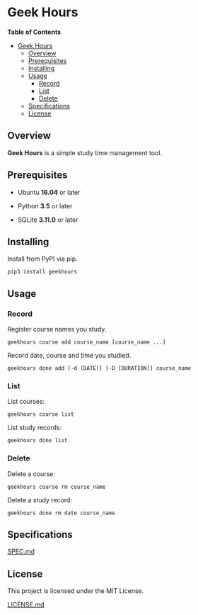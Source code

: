 # Geek Hours

**Table of Contents**

- [Geek Hours](#geek-hours)
  - [Overview](#overview)
  - [Prerequisites](#prerequisites)
  - [Installing](#installing)
  - [Usage](#usage)
    - [Record](#record)
    - [List](#list)
    - [Delete](#delete)
  - [Specifications](#specifications)
  - [License](#license)

## Overview

**Geek Hours** is a simple study time management tool.

## Prerequisites

* Ubuntu **16.04** or later

* Python **3.5** or later

* SQLite **3.11.0** or later

## Installing

Install from PyPI via pip.

```
pip3 install geekhours
```

## Usage

### Record

Register course names you study.

```
geekhours course add course_name [course_name ...]
```

Record date, course and time you studied.

```
geekhours done add [-d [DATE]] [-D [DURATION]] course_name
```

### List

List courses:

```
geekhours course list
```

List study records:

```
geekhours done list
```

### Delete

Delete a course:

```
geekhours course rm course_name
```

Delete a study record:
```
geekhours done rm date course_name
```

## Specifications

[SPEC.md](SPEC.md)

## License

This project is licensed under the MIT License.

[LICENSE.md](LICENSE.md)